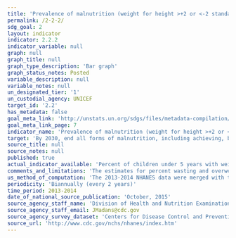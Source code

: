 ```yaml
---
title: 'Prevalence of malnutrition (weight for height >+2 or <-2 standard deviation from the median of the WHO Child Growth Standards) among children under 5 years of age, by type (wasting and overweight)'
permalink: /2-2-2/
sdg_goal: 2
layout: indicator
indicator: 2.2.2
indicator_variable: null
graph: null
graph_title: null
graph_type_description: 'Bar graph'
graph_status_notes: Posted
variable_description: null
variable_notes: null
un_designated_tier: '1'
un_custodial_agency: UNICEF
target_id: '2.2'
has_metadata: false
goal_meta_link: 'http://unstats.un.org/sdgs/files/metadata-compilation/Metadata-Goal-2.pdf'
goal_meta_link_page: 7
indicator_name: 'Prevalence of malnutrition (weight for height >+2 or <-2 standard deviation from the median of the WHO Child Growth Standards) among children under 5 years of age, by type (wasting and overweight)'
target: 'By 2030, end all forms of malnutrition, including achieving, by 2025, the internationally agreed targets on stunting and wasting in children under 5 years of age, and address the nutritional needs of adolescent girls, pregnant and lactating women and older persons.'
source_title: null
source_notes: null
published: true
actual_indicator_available: 'Percent of children under 5 years with weight-for-height/length <2 standard deviations below (wasting) or >2 standard deviations above (overweight) the median weight-for-length/height '
comments_and_limitations: 'The estimates for percent wasting and overweight met the NCHS standards for reliability and precision and the confidence interval width for both estimates was less than 5 percent.  The standard error for the wasting estimate was 0.27 and for the overweight estimate was 1.11.'
us_method_of_computation: 'The 2013-2014 NHANES data were merged with the expanded WHO growth chart files of weight-for-length/height for boys and girls by age. For the wasting estimate, the number of children 5 and younger with weight-for-length/height 2 or more standard deviations below the median weight-for-length/height was divided by the total number of children from birth through 5 years and the result was multiplied by 100. For the overweight estimate, the number of children with weight-for-length/height 2 or more standard deviations above the median weight-for-length/height was divided by the total number of children from birth through 5 years and the result was multiplied by 100. The numbers and resulting estimates are weighted to be nationally representative.'
periodicity: 'Biannually (every 2 years)'
time_period: 2013-2014
date_of_national_source_publication: 'October, 2015'
source_agency_staff_name: 'Division of Health and Nutrition Examination Survey'
source_agency_staff_email: JMadans@cdc.gov
source_agency_survey_dataset: 'Centers for Disease Control and Prevention/National Center for Health Statistics/National Health and Nutrition Examination Survey'
source_url: 'http://www.cdc.gov/nchs/nhanes/index.htm'
---
```

